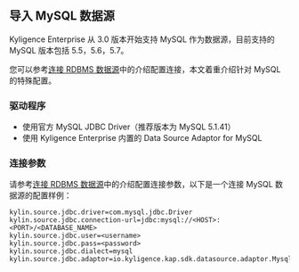 ## 导入 MySQL 数据源

Kyligence Enterprise 从 3.0 版本开始支持 MySQL 作为数据源，目前支持的 MySQL 版本包括 5.5，5.6，5.7。

您可以参考[连接 RDBMS 数据源](README.md)中的介绍配置连接，本文着重介绍针对 MySQL 的特殊配置。

### 驱动程序

- 使用官方 MySQL JDBC Driver（推荐版本为 MySQL 5.1.41）
- 使用 Kyligence Enterprise 内置的 Data Source Adaptor for MySQL

### 连接参数

请参考[连接 RDBMS 数据源](README.md)中的介绍配置连接参数，以下是一个连接 MySQL 数据源的配置样例：

```properties
kylin.source.jdbc.driver=com.mysql.jdbc.Driver
kylin.source.jdbc.connection-url=jdbc:mysql://<HOST>:<PORT>/<DATABASE_NAME>
kylin.source.jdbc.user=<username>
kylin.source.jdbc.pass=<password>
kylin.source.jdbc.dialect=mysql
kylin.source.jdbc.adaptor=io.kyligence.kap.sdk.datasource.adaptor.MysqlAdaptor
```